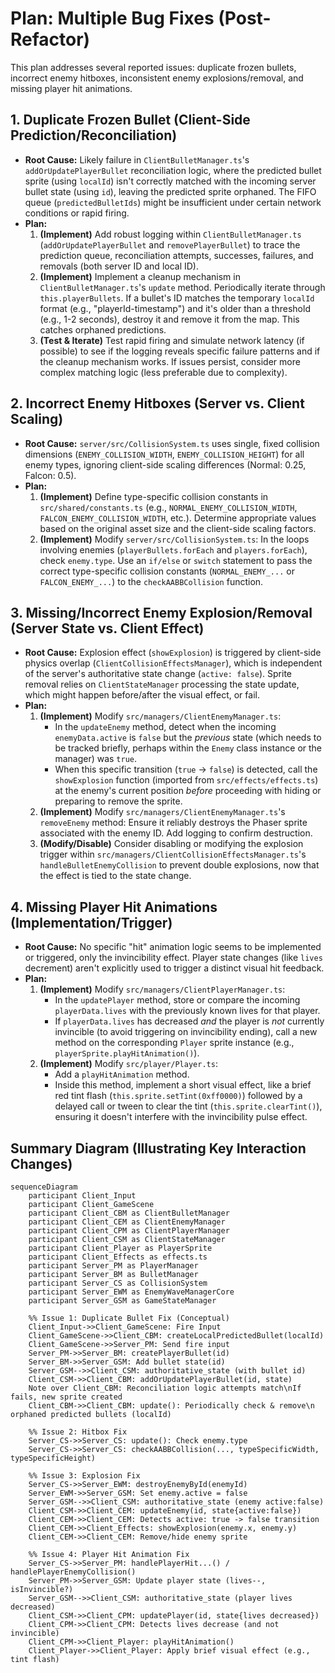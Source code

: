 # Plan: Multiple Bug Fixes (Post-Refactor)

This plan addresses several reported issues: duplicate frozen bullets, incorrect enemy hitboxes, inconsistent enemy explosions/removal, and missing player hit animations.

## 1. Duplicate Frozen Bullet (Client-Side Prediction/Reconciliation)

*   **Root Cause:** Likely failure in `ClientBulletManager.ts`'s `addOrUpdatePlayerBullet` reconciliation logic, where the predicted bullet sprite (using `localId`) isn't correctly matched with the incoming server bullet state (using `id`), leaving the predicted sprite orphaned. The FIFO queue (`predictedBulletIds`) might be insufficient under certain network conditions or rapid firing.
*   **Plan:**
    1.  **(Implement)** Add robust logging within `ClientBulletManager.ts` (`addOrUpdatePlayerBullet` and `removePlayerBullet`) to trace the prediction queue, reconciliation attempts, successes, failures, and removals (both server ID and local ID).
    2.  **(Implement)** Implement a cleanup mechanism in `ClientBulletManager.ts`'s `update` method. Periodically iterate through `this.playerBullets`. If a bullet's ID matches the temporary `localId` format (e.g., "playerId-timestamp") and it's older than a threshold (e.g., 1-2 seconds), destroy it and remove it from the map. This catches orphaned predictions.
    3.  **(Test & Iterate)** Test rapid firing and simulate network latency (if possible) to see if the logging reveals specific failure patterns and if the cleanup mechanism works. If issues persist, consider more complex matching logic (less preferable due to complexity).

## 2. Incorrect Enemy Hitboxes (Server vs. Client Scaling)

*   **Root Cause:** `server/src/CollisionSystem.ts` uses single, fixed collision dimensions (`ENEMY_COLLISION_WIDTH`, `ENEMY_COLLISION_HEIGHT`) for all enemy types, ignoring client-side scaling differences (Normal: 0.25, Falcon: 0.5).
*   **Plan:**
    1.  **(Implement)** Define type-specific collision constants in `src/shared/constants.ts` (e.g., `NORMAL_ENEMY_COLLISION_WIDTH`, `FALCON_ENEMY_COLLISION_WIDTH`, etc.). Determine appropriate values based on the original asset size and the client-side scaling factors.
    2.  **(Implement)** Modify `server/src/CollisionSystem.ts`: In the loops involving enemies (`playerBullets.forEach` and `players.forEach`), check `enemy.type`. Use an `if/else` or `switch` statement to pass the correct type-specific collision constants (`NORMAL_ENEMY_...` or `FALCON_ENEMY_...`) to the `checkAABBCollision` function.

## 3. Missing/Incorrect Enemy Explosion/Removal (Server State vs. Client Effect)

*   **Root Cause:** Explosion effect (`showExplosion`) is triggered by client-side physics overlap (`ClientCollisionEffectsManager`), which is independent of the server's authoritative state change (`active: false`). Sprite removal relies on `ClientStateManager` processing the state update, which might happen before/after the visual effect, or fail.
*   **Plan:**
    1.  **(Implement)** Modify `src/managers/ClientEnemyManager.ts`:
        *   In the `updateEnemy` method, detect when the incoming `enemyData.active` is `false` but the *previous* state (which needs to be tracked briefly, perhaps within the `Enemy` class instance or the manager) was `true`.
        *   When this specific transition (`true` -> `false`) is detected, call the `showExplosion` function (imported from `src/effects/effects.ts`) at the enemy's current position *before* proceeding with hiding or preparing to remove the sprite.
    2.  **(Implement)** Modify `src/managers/ClientEnemyManager.ts`'s `removeEnemy` method: Ensure it reliably destroys the Phaser sprite associated with the enemy ID. Add logging to confirm destruction.
    3.  **(Modify/Disable)** Consider disabling or modifying the explosion trigger within `src/managers/ClientCollisionEffectsManager.ts`'s `handleBulletEnemyCollision` to prevent double explosions, now that the effect is tied to the state change.

## 4. Missing Player Hit Animations (Implementation/Trigger)

*   **Root Cause:** No specific "hit" animation logic seems to be implemented or triggered, only the invincibility effect. Player state changes (like `lives` decrement) aren't explicitly used to trigger a distinct visual hit feedback.
*   **Plan:**
    1.  **(Implement)** Modify `src/managers/ClientPlayerManager.ts`:
        *   In the `updatePlayer` method, store or compare the incoming `playerData.lives` with the previously known lives for that player.
        *   If `playerData.lives` has decreased *and* the player is *not* currently invincible (to avoid triggering on invincibility ending), call a new method on the corresponding `Player` sprite instance (e.g., `playerSprite.playHitAnimation()`).
    2.  **(Implement)** Modify `src/player/Player.ts`:
        *   Add a `playHitAnimation` method.
        *   Inside this method, implement a short visual effect, like a brief red tint flash (`this.sprite.setTint(0xff0000)`) followed by a delayed call or tween to clear the tint (`this.sprite.clearTint()`), ensuring it doesn't interfere with the invincibility pulse effect.

## Summary Diagram (Illustrating Key Interaction Changes)

```mermaid
sequenceDiagram
    participant Client_Input
    participant Client_GameScene
    participant Client_CBM as ClientBulletManager
    participant Client_CEM as ClientEnemyManager
    participant Client_CPM as ClientPlayerManager
    participant Client_CSM as ClientStateManager
    participant Client_Player as PlayerSprite
    participant Client_Effects as effects.ts
    participant Server_PM as PlayerManager
    participant Server_BM as BulletManager
    participant Server_CS as CollisionSystem
    participant Server_EWM as EnemyWaveManagerCore
    participant Server_GSM as GameStateManager

    %% Issue 1: Duplicate Bullet Fix (Conceptual)
    Client_Input->>Client_GameScene: Fire Input
    Client_GameScene->>Client_CBM: createLocalPredictedBullet(localId)
    Client_GameScene->>Server_PM: Send fire input
    Server_PM->>Server_BM: createPlayerBullet(id)
    Server_BM->>Server_GSM: Add bullet state(id)
    Server_GSM-->>Client_CSM: authoritative_state (with bullet id)
    Client_CSM->>Client_CBM: addOrUpdatePlayerBullet(id, state)
    Note over Client_CBM: Reconciliation logic attempts match\nIf fails, new sprite created
    Client_CBM->>Client_CBM: update(): Periodically check & remove\n orphaned predicted bullets (localId)

    %% Issue 2: Hitbox Fix
    Server_CS->>Server_CS: update(): Check enemy.type
    Server_CS->>Server_CS: checkAABBCollision(..., typeSpecificWidth, typeSpecificHeight)

    %% Issue 3: Explosion Fix
    Server_CS->>Server_EWM: destroyEnemyById(enemyId)
    Server_EWM->>Server_GSM: Set enemy.active = false
    Server_GSM-->>Client_CSM: authoritative_state (enemy active:false)
    Client_CSM->>Client_CEM: updateEnemy(id, state{active:false})
    Client_CEM->>Client_CEM: Detects active: true -> false transition
    Client_CEM->>Client_Effects: showExplosion(enemy.x, enemy.y)
    Client_CEM->>Client_CEM: Remove/hide enemy sprite

    %% Issue 4: Player Hit Animation Fix
    Server_CS->>Server_PM: handlePlayerHit...() / handlePlayerEnemyCollision()
    Server_PM->>Server_GSM: Update player state (lives--, isInvincible?)
    Server_GSM-->>Client_CSM: authoritative_state (player lives decreased)
    Client_CSM->>Client_CPM: updatePlayer(id, state{lives decreased})
    Client_CPM->>Client_CPM: Detects lives decrease (and not invincible)
    Client_CPM->>Client_Player: playHitAnimation()
    Client_Player->>Client_Player: Apply brief visual effect (e.g., tint flash)